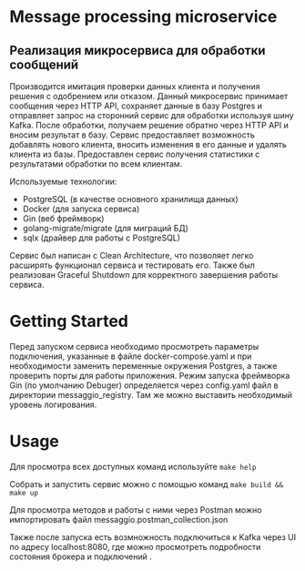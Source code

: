 # Message processing microservice


## Реализация микросервиса для обработки сообщений

Производится имитация проверки данных клиента и получения решения с одобрением или отказом.  Данный микросервис принимает сообщения через HTTP API, сохраняет данные в базу Postgres и отправляет запрос на сторонний сервис для обработки используя шину Kafka. После обработки, получаем решение обратно через HTTP API и вносим результат в базу. Сервис предоставляет возможность добавлять нового клиента, вносить изменения в его данные и удалять клиента из базы. Предоставлен сервис получения статистики с результатами обработки по всем клиентам.


Используемые технологии:
- PostgreSQL (в качестве основного хранилища данных)
- Docker (для запуска сервиса)
- Gin (веб фреймворк)
- golang-migrate/migrate (для миграций БД)
- sqlx (драйвер для работы с PostgreSQL)

Сервис был написан с Clean Architecture, что позволяет легко расширять функционал сервиса и тестировать его.
Также был реализован Graceful Shutdown для корректного завершения работы сервиса.


# Getting Started

Перед запуском сервиса необходимо просмотреть параметры подключения, указанные в файле docker-compose.yaml и при необходимости заменить переменные окружения Postgres, а также проверить порты для работы приложения. Режим запуска фреймворка Gin (по умолчанию Debuger) определяется через config.yaml файл в директории messaggio_registry. Там же можно выставить необходимый уровень логирования.

# Usage

Для просмотра всех доступных команд используйте `make help`

Собрать и запустить сервис можно с помощью команд `make build && make up`

Для просмотра методов и работы с ними через Postman можно импортировать файл messaggio.postman_collection.json

Также после запуска есть возмножность подключиться к Kafka через UI по адресу localhost:8080, где можно просмотреть подробности состояния брокера и подключений .